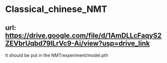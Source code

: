 # Classical_chinese_NMT
## url: https://drive.google.com/file/d/1AmDLLcFaqyS2ZEVbrUqbd79ILrVc9-Ai/view?usp=drive_link
It should be put in the NMT/experiment/model.pth
